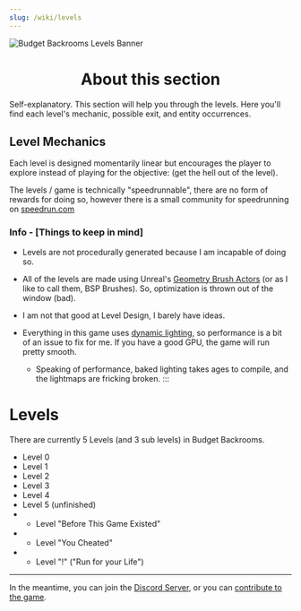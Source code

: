 ```yaml
---
slug: /wiki/levels
---
```


![Budget Backrooms Levels Banner](https://user-images.githubusercontent.com/32200281/220090485-a9cda5b1-b77c-4d92-951d-6a022a4a2ded.png)
<div align="center">

# About this section

</div>
Self-explanatory. This section will help you through the levels. Here you'll find each level's mechanic, possible exit, and entity occurrences.

## Level Mechanics

Each level is designed momentarily linear but encourages the player to explore instead of playing for the objective: (get the hell out of the level).

The levels / game is technically "speedrunnable", there are no form of rewards for doing so, however there is a small community for speedrunning on [speedrun.com](https://www.speedrun.com/Budget_Backrooms?h=any&x=ndxq9yrk)

### **Info - [Things to keep in mind]**

* Levels are not procedurally generated because I am incapable of doing so.

* All of the levels are made using Unreal's [Geometry Brush Actors](https://docs.unrealengine.com/4.27/en-US/Basics/Actors/Brushes/) (or as I like to call them, BSP Brushes). So, optimization is thrown out of the window (bad).

* I am not that good at Level Design, I barely have ideas.

* Everything in this game uses [dynamic lighting](https://docs.unrealengine.com/4.27/en-US/BuildingWorlds/LightingAndShadows/), so performance is a bit of an issue to fix for me. If you have a good GPU, the game will run pretty smooth.
    * Speaking of performance, baked lighting takes ages to compile, and the lightmaps are fricking broken.
:::
# Levels

There are currently 5 Levels (and 3 sub levels) in Budget Backrooms.
* Level 0
* Level 1
* Level 2
* Level 3
* Level 4
* Level 5 (unfinished)
* * Level "Before This Game Existed"
* * Level "You Cheated"
* * Level "!" ("Run for your Life")

---



In the meantime, you can join the [Discord Server](https://discord.gg/WVuTB56ag4), or you can [contribute to the game](https://github.com/DavidJoacaRo/Budget-Backrooms/).
